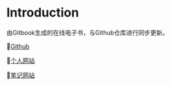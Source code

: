 # Introduction

由Gitbook生成的在线电子书，与Github仓库进行同步更新。

🙈[Github](https://github.com/christopherzh)

🙉[个人网站](https://tonialove.me)

🙊[笔记网站](https://notes.tonialove.me)

